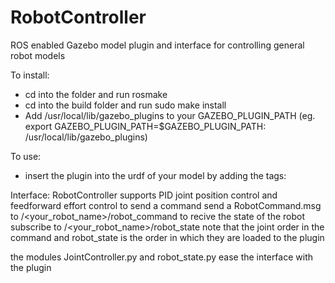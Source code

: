 RobotController
===============

ROS enabled Gazebo model plugin and interface for controlling general robot models

To install:
* cd into the folder and run rosmake
* cd into the build folder and run sudo make install
* Add /usr/local/lib/gazebo_plugins to your GAZEBO_PLUGIN_PATH
(eg. export GAZEBO_PLUGIN_PATH=$GAZEBO_PLUGIN_PATH: /usr/local/lib/gazebo_plugins)

To use:
* insert the plugin into the urdf of your model by adding the tags:
    <gazebo>
     <plugin filename="libControllerPlugin.so" name="robot_plugin" />
    </gazebo>

Interface:
RobotController supports PID joint position control and feedforward effort control
to send a command send a RobotCommand.msg to /<your_robot_name>/robot_command
to recive the state of the robot subscribe to /<your_robot_name>/robot_state
note that the joint order in the command and robot_state is the order in which they are loaded to the plugin

the modules JointController.py and robot_state.py ease the interface with the plugin


